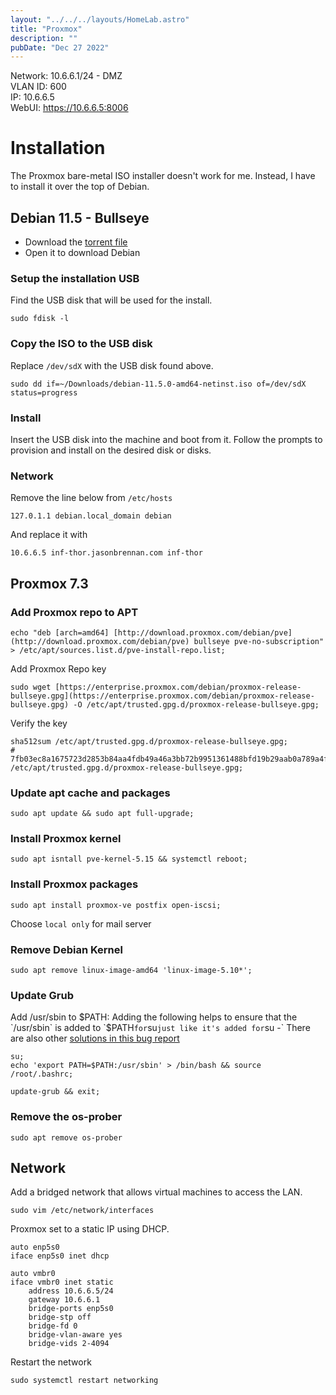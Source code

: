 ```yaml
---
layout: "../../../layouts/HomeLab.astro"
title: "Proxmox"
description: ""
pubDate: "Dec 27 2022"
---
```

Network: 10.6.6.1/24 - DMZ  
VLAN ID: 600  
IP: 10.6.6.5  
WebUI: https://10.6.6.5:8006


# Installation  
The Proxmox bare-metal ISO installer doesn't work for me. Instead, I have to install it over the top of Debian.

## Debian 11.5 - Bullseye
- Download the [torrent file](/files/debian-11.5.0-amd64-netinst.iso.torrent)
- Open it to download Debian

### Setup the installation USB
Find the USB disk that will be used for the install.
```
sudo fdisk -l
```

### Copy the ISO to the USB disk
Replace `/dev/sdX` with the USB disk found above.
```
sudo dd if=~/Downloads/debian-11.5.0-amd64-netinst.iso of=/dev/sdX status=progress
```

### Install
Insert the USB disk into the machine and boot from it. Follow the prompts to provision and install on the desired disk or disks.

### Network
Remove the line below from `/etc/hosts`
```
127.0.1.1 debian.local_domain debian
```
And replace it with
```
10.6.6.5 inf-thor.jasonbrennan.com inf-thor
```

## Proxmox 7.3

### Add Proxmox repo to APT

```
echo "deb [arch=amd64] [http://download.proxmox.com/debian/pve](http://download.proxmox.com/debian/pve) bullseye pve-no-subscription" > /etc/apt/sources.list.d/pve-install-repo.list;
```

Add Proxmox Repo key
```
sudo wget [https://enterprise.proxmox.com/debian/proxmox-release-bullseye.gpg](https://enterprise.proxmox.com/debian/proxmox-release-bullseye.gpg) -O /etc/apt/trusted.gpg.d/proxmox-release-bullseye.gpg;
```
Verify the key
```
sha512sum /etc/apt/trusted.gpg.d/proxmox-release-bullseye.gpg;
# 7fb03ec8a1675723d2853b84aa4fdb49a46a3bb72b9951361488bfd19b29aab0a789a4f8c7406e71a69aabbc727c936d3549731c4659ffa1a08f44db8fdcebfa  /etc/apt/trusted.gpg.d/proxmox-release-bullseye.gpg;
```

### Update apt cache and packages
```
sudo apt update && sudo apt full-upgrade;
```

### Install Proxmox kernel
```
sudo apt isntall pve-kernel-5.15 && systemctl reboot;
```

### Install Proxmox packages
```
sudo apt install proxmox-ve postfix open-iscsi;
```

Choose `local only` for mail server

### Remove Debian Kernel
```
sudo apt remove linux-image-amd64 'linux-image-5.10*';
```

### Update Grub
Add /usr/sbin to $PATH:  
Adding the following helps to ensure that the `/usr/sbin` is added to `$PATH` for `su` just like it's added for `su -` There are also other [solutions in this bug report](https://bugs.debian.org/cgi-bin/bugreport.cgi?bug=918754)
```
su;
echo 'export PATH=$PATH:/usr/sbin' > /bin/bash && source /root/.bashrc;
```

```
update-grub && exit;
```

### Remove the os-prober

```
sudo apt remove os-prober
```

## Network
Add a bridged network that allows virtual machines to access the LAN.

```
sudo vim /etc/network/interfaces
```
Proxmox set to a static IP using DHCP.
```
auto enp5s0
iface enp5s0 inet dhcp

auto vmbr0
iface vmbr0 inet static
	address 10.6.6.5/24
	gateway 10.6.6.1
	bridge-ports enp5s0
	bridge-stp off
	bridge-fd 0
	bridge-vlan-aware yes
	bridge-vids 2-4094
```

Restart the network

```
sudo systemctl restart networking
```